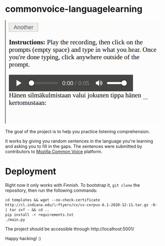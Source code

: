 # commonvoice-languagelearning

![Project in action](doc/demo.gif) 

The goal of the project is to help you practice listening comprehension.

It works by giving you random sentences in the language you're learning and
asking you to fill in the gaps. The sentences were submitted by contributors
to [Mozilla Common Voice](https://commonvoice.mozilla.org/) platform.

# Deployment

Right now it only works with Finnish. To bootstrap it, `git clone`
the repository, then run the following commands:

```
cd templates && wget --no-check-certificate http://cl.indiana.edu/\~ftyers/cv/cv-corpus-6.1-2020-12-11.tar.gz -O- | tar zxf - && cd ..
pip install -r requirements.txt
./main.py
```

The project should be accessible through http://localhost:5001/

Happy hacking! :)
